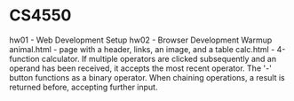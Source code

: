 # CS4550
hw01 - Web Development Setup
hw02 - Browser Development Warmup
    animal.html - page with a header, links, an image, and a table
    calc.html - 4-function calculator. If multiple operators are clicked subsequently and an operand has been received, it accepts the most recent operator. The '-' button functions as a binary operator. When chaining operations, a result is returned before, accepting further input.
  

